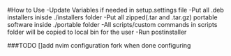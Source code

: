 #How to Use
-Update Variables if needed in setup.settings file
-Put all .deb installers inisde ./installers folder 
-Put all zipped(.tar and .tar.gz) portable software inside ./portable folder
-All scripts/custom commands in scripts folder will be copied to local bin for the user
-Run postinstaller

###TODO
[]add nvim configuration fork when done configuring

